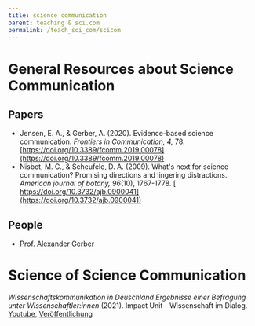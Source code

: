 ```yaml
---
title: science communication
parent: teaching & sci.com
permalink: /teach_sci_com/scicom
---
```



# General Resources about Science Communication


## Papers

* Jensen, E. A., & Gerber, A. (2020). Evidence-based science communication. *Frontiers in Communication, 4,* 78. [https://doi.org/10.3389/fcomm.2019.00078](https://doi.org/10.3389/fcomm.2019.00078)
* Nisbet, M. C., & Scheufele, D. A. (2009). What's next for science communication? Promising directions and lingering distractions. *American journal of botany, 96*(10), 1767-1778. [ https://doi.org/10.3732/ajb.0900041](https://doi.org/10.3732/ajb.0900041)

## People

* [Prof. Alexander Gerber](https://www.hochschule-rhein-waal.de/de/fakultaeten/technologie-und-bionik/organisation-und-oeffnungszeiten/professorinnen/prof-alexander-0)


# Science of Science Communication

*Wissenschaftskommunikation in Deuschland Ergebnisse einer Befragung unter Wissenschaftler:innen* (2021). Impact Unit - Wissenschaft im Dialog.
[Youtube](https://youtu.be/Bu8LCVuejSE),
[Veröffentlichung](https://www.wissenschaft-im-dialog.de/fileadmin/user_upload/Projekte/Impact_Unit/Dokumente/2021_WisskommBefragung_Ergebnisbroschuere_WiD_DZHW_NaWik.pdf)
